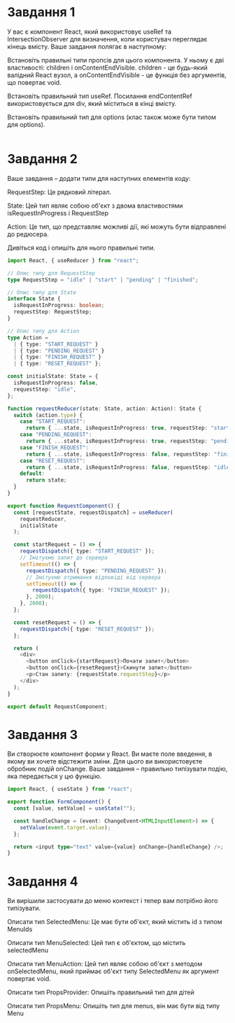 # Завдання 1

У вас є компонент React, який використовує useRef та IntersectionObserver для визначення, коли користувач переглядає кінець вмісту. Ваше завдання полягає в наступному:

Встановіть правильні типи пропсів для цього компонента. У ньому є дві властивості: children і onContentEndVisible. children - це будь-який валідний React вузол, а onContentEndVisible - це функція без аргументів, що повертає void.

Встановіть правильний тип useRef. Посилання endContentRef використовується для div, який міститься в кінці вмісту.

Встановіть правильний тип для options (клас також може бути типом для options).

```ts

```

# Завдання 2

Ваше завдання – додати типи для наступних елементів коду:

RequestStep: Це рядковий літерал.

State: Цей тип являє собою об'єкт з двома властивостями isRequestInProgress і RequestStep

Action: Це тип, що представляє можливі дії, які можуть бути відправлені до редюсера.

Дивіться код і опишіть для нього правильні типи.

```ts
import React, { useReducer } from "react";

// Опис типу для RequestStep
type RequestStep = "idle" | "start" | "pending" | "finished";

// Опис типу для State
interface State {
  isRequestInProgress: boolean;
  requestStep: RequestStep;
}

// Опис типу для Action
type Action =
  | { type: "START_REQUEST" }
  | { type: "PENDING_REQUEST" }
  | { type: "FINISH_REQUEST" }
  | { type: "RESET_REQUEST" };

const initialState: State = {
  isRequestInProgress: false,
  requestStep: "idle",
};

function requestReducer(state: State, action: Action): State {
  switch (action.type) {
    case "START_REQUEST":
      return { ...state, isRequestInProgress: true, requestStep: "start" };
    case "PENDING_REQUEST":
      return { ...state, isRequestInProgress: true, requestStep: "pending" };
    case "FINISH_REQUEST":
      return { ...state, isRequestInProgress: false, requestStep: "finished" };
    case "RESET_REQUEST":
      return { ...state, isRequestInProgress: false, requestStep: "idle" };
    default:
      return state;
  }
}

export function RequestComponent() {
  const [requestState, requestDispatch] = useReducer(
    requestReducer,
    initialState
  );

  const startRequest = () => {
    requestDispatch({ type: "START_REQUEST" });
    // Імітуємо запит до сервера
    setTimeout(() => {
      requestDispatch({ type: "PENDING_REQUEST" });
      // Імітуємо отримання відповіді від сервера
      setTimeout(() => {
        requestDispatch({ type: "FINISH_REQUEST" });
      }, 2000);
    }, 2000);
  };

  const resetRequest = () => {
    requestDispatch({ type: "RESET_REQUEST" });
  };

  return (
    <div>
      <button onClick={startRequest}>Почати запит</button>
      <button onClick={resetRequest}>Скинути запит</button>
      <p>Стан запиту: {requestState.requestStep}</p>
    </div>
  );
}

export default RequestComponent;
```

# Завдання 3

Ви створюєте компонент форми у React. Ви маєте поле введення, в якому ви хочете відстежити зміни. Для цього ви використовуєте обробник подій onChange. Ваше завдання – правильно типізувати подію, яка передається у цю функцію.

```ts
import React, { useState } from "react";

export function FormComponent() {
  const [value, setValue] = useState("");

  const handleChange = (event: ChangeEvent<HTMLInputElement>) => {
    setValue(event.target.value);
  };

  return <input type="text" value={value} onChange={handleChange} />;
}
```

# Завдання 4

Ви вирішили застосувати до меню контекст і тепер вам потрібно його типізувати.

Описати тип SelectedMenu: Це має бути об'єкт, який містить id з типом MenuIds

Описати тип MenuSelected: Цей тип є об'єктом, що містить selectedMenu

Описати тип MenuAction: Цей тип являє собою об'єкт з методом onSelectedMenu, який приймає об'єкт типу SelectedMenu як аргумент повертає void.

Описати тип PropsProvider: Опишіть правильний тип для дітей

Описати тип PropsMenu: Опишіть тип для menus, він має бути від типу Menu

